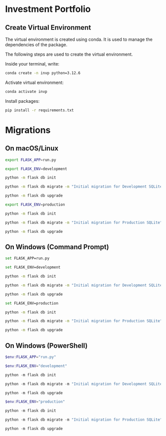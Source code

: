 # Investment Portfolio

## Create Virtual Environment
The virtual environment is created using conda. It is used to manage the dependencies of the package.

The following steps are used to create the virtual environment.

Inside your terminal, write:
```bash
conda create -n invp python=3.12.6
```

Activate virtual environment:
```bash
conda activate invp
```

Install packages:
```bash
pip install -r requirements.txt
```


# Migrations
## On macOS/Linux
```bash
export FLASK_APP=run.py
```

```bash
export FLASK_ENV=development
```

```bash
python -m flask db init
```

```bash
python -m flask db migrate -m "Initial migration for Development SQLite"
```

```bash
python -m flask db upgrade
```

```bash
export FLASK_ENV=production
```

```bash
python -m flask db init
```

```bash
python -m flask db migrate -m "Initial migration for Production SQLite"
```

```bash
python -m flask db upgrade
```

## On Windows (Command Prompt)
```bash
set FLASK_APP=run.py
```

```bash
set FLASK_ENV=development
```

```bash
python -m flask db init
```

```bash
python -m flask db migrate -m "Initial migration for Development SQLite"
```

```bash
python -m flask db upgrade
```

```bash
set FLASK_ENV=production
```

```bash
python -m flask db init
```

```bash
python -m flask db migrate -m "Initial migration for Production SQLite"
```

```bash
python -m flask db upgrade
```

## On Windows (PowerShell)
```powershell
$env:FLASK_APP="run.py"
```

```powershell
$env:FLASK_ENV="development"
```

```powershell
python -m flask db init
```

```powershell
python -m flask db migrate -m "Initial migration for Development SQLite"
```

```powershell
python -m flask db upgrade
```

```powershell
$env:FLASK_ENV="production"
```

```powershell
python -m flask db init
```

```powershell
python -m flask db migrate -m "Initial migration for Production SQLite"
```

```powershell
python -m flask db upgrade
```

